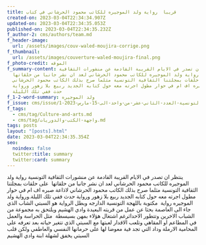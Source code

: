 ```yaml
---
title: قريبا  رواية ولد الموجيره للكاتب محمود الحرشاني في كتاب
created-on: 2023-03-04T22:34:34.907Z
updated-on: 2023-03-04T22:34:35.053Z
published-on: 2023-03-04T22:34:35.232Z
f_author-2: cms/authors/team.md
f_header-image:
  url: /assets/images/couv-waled-moujira-corrige.png
f_thumbnail:
  url: /assets/images/couverture-waled-moujira-final.png
f_photo-credit: الموقه
f_summary-content: ينتظر ان تصدر في الايام القريبة القادمة عن منشورات الثقافية
  التونسية رواية ولد الموجيره للكاتب محمود الحرشاني لعد ان نشر جانبا من حلقاتها 
  على حلقات بمجلتنا الثقافية التونسية مثلما صرح بذلك الكاتب محمود الحرشاني
  لاذاعة صبره اف ام في حوار مطول اجرته معه حول كتابه الجديد ربيع بلا زهور ورواية
  حدث ففي تلك الليلة
f_1-2-word-summary: ولد الموجيره
f_issue: cms/issue/مجلة-الثقافية-التونسية-العدد-الثاني-عشر-من-واحد-الى-15-مارس-2023-1.md
f_tags:
  - cms/tag/Culture-and-arts.md
  - cms/tag/واجهة-الكتب-والدوريات.md
tags: posts
layout: "[posts].html"
date: 2023-03-04T22:34:35.354Z
seo:
  noindex: false
  twitter:title: summary
  twitter:card: summary
---
```

ينتظر ان تصدر في الايام القريبة القادمة عن منشورات الثقافية التونسية رواية ولد الموجيره للكاتب محمود الحرشاني لعد ان نشر جانبا من حلقاتها  على حلقات بمجلتنا الثقافية التونسية مثلما صرح بذلك الكاتب محمود الحرشاني لاذاعة صبره اف ام في حوار مطول اجرته معه حول كتابه الجديد ربيع بلا زهور ورواية حدث ففي تلك الليلة.ورواية ولد الموجيره رواية  مكتوبة باللهجة التونسية الدارجه وبطل الرواية هو السبتي الشاب الذي جاء الى العاصمة بحثا عن عمل من قريته البعيدة وادي الهشيم ويلتحق به مجموعة من الشباب الاخرين وتتطور الاحداثرغم اشتغال هؤلاء بمهن بسيسطة  مثل الحراسة والعمل في المطاعم او المقاهي وتلعب الاقدار لعبتها مع السبتي الذي تتغير حياته بعد تعرفه على المحامية الارملة وداد التي تجد فية معوضا لها على حرمانها النفسي والعاطفي ولكن قلب السبتي يخفق لشهلة ابنة وادي الهشيم